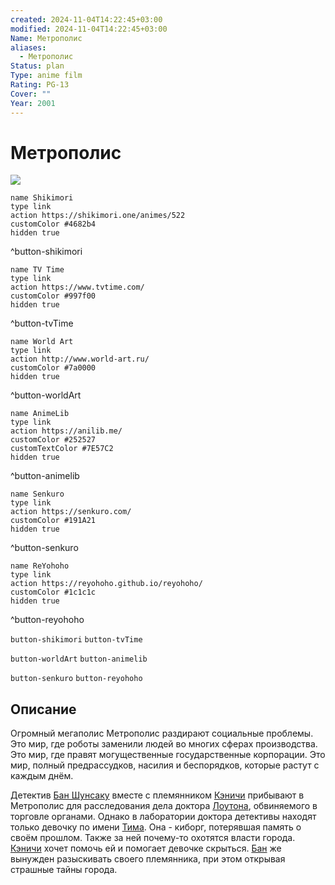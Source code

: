 ```yaml
---
created: 2024-11-04T14:22:45+03:00
modified: 2024-11-04T14:22:45+03:00
Name: Метрополис
aliases:
  - Метрополис
Status: plan
Type: anime film
Rating: PG-13
Cover: ""
Year: 2001
---
```


# Метрополис

![](https://nyaa.shikimori.one/uploads/poster/animes/522/71587c25a5ff299e34d6b13f241092f6.jpeg)

```button
name Shikimori
type link
action https://shikimori.one/animes/522
customColor #4682b4
hidden true
```
^button-shikimori

```button
name TV Time
type link
action https://www.tvtime.com/
customColor #997f00
hidden true
```
^button-tvTime

```button
name World Art
type link
action http://www.world-art.ru/
customColor #7a0000
hidden true
```
^button-worldArt

```button
name AnimeLib
type link
action https://anilib.me/
customColor #252527
customTextColor #7E57C2
hidden true
```
^button-animelib

```button
name Senkuro
type link
action https://senkuro.com/
customColor #191A21
hidden true
```
^button-senkuro

```button
name ReYohoho
type link
action https://reyohoho.github.io/reyohoho/
customColor #1c1c1c
hidden true
```
^button-reyohoho

`button-shikimori` `button-tvTime`

`button-worldArt` `button-animelib`

`button-senkuro` `button-reyohoho`

## Описание

Огромный мегаполис Метрополис раздирают социальные проблемы. Это мир, где роботы заменили людей во многих сферах производства. Это мир, где правят могущественные государственные корпорации. Это мир, полный предрассудков, насилия и беспорядков, которые растут с каждым днём.

Детектив [Бан Шунсаку](https://shikimori.one/characters/18172-hige-oyaji) вместе с племянником [Кэничи](https://shikimori.one/characters/15091-kenichi-shikishima) прибывают в Метрополис для расследования дела доктора [Лоутона](https://shikimori.one/characters/75630-dr-laughton), обвиняемого в торговле органами. Однако в лаборатории доктора детективы находят только девочку по имени [Тима](https://shikimori.one/characters/2959-tima). Она - киборг, потерявшая память о своём прошлом. Также за ней почему-то охотятся власти города. [Кэничи](https://shikimori.one/characters/15091-kenichi-shikishima) хочет помочь ей и помогает девочке скрыться. [Бан](https://shikimori.one/characters/18172-hige-oyaji) же вынужден разыскивать своего племянника, при этом открывая страшные тайны города.
